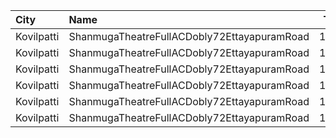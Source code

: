 | City       | Name                                        |  Time | Type       | Price | Capacity | Booked |
| :--------- | :------------------------------------------ | ----: | :--------- | ----: | -------: | -----: |
| Kovilpatti | ShanmugaTheatreFullACDobly72EttayapuramRoad | 10:30 | BoxAa      |  100₹ |       32 |     32 |
| Kovilpatti | ShanmugaTheatreFullACDobly72EttayapuramRoad | 10:30 | FirstClass |  100₹ |      535 |      0 |
| Kovilpatti | ShanmugaTheatreFullACDobly72EttayapuramRoad | 14:30 | BoxAa      |  100₹ |       32 |     32 |
| Kovilpatti | ShanmugaTheatreFullACDobly72EttayapuramRoad | 14:30 | FirstClass |  100₹ |      535 |      0 |
| Kovilpatti | ShanmugaTheatreFullACDobly72EttayapuramRoad | 18:30 | BoxAa      |  100₹ |       32 |     32 |
| Kovilpatti | ShanmugaTheatreFullACDobly72EttayapuramRoad | 18:30 | FirstClass |  100₹ |      535 |      0 |